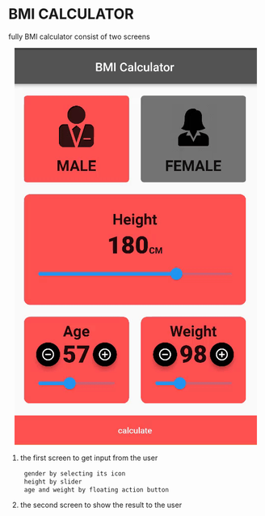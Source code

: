 # BMI CALCULATOR
fully BMI calculator consist of two screens 
       
<p align="center">
  <img src="https://github.com/Abdelrhman2022/BMI-CALCULATOR/blob/master/Demo.gif" alt="Demo BMI Calculator" />
</p>

1. the first screen to get input from the user 
      
        gender by selecting its icon 
        height by slider 
        age and weight by floating action button 

2. the second screen to show the result to the user 
